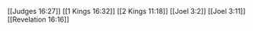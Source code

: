 [[Judges 16:27]]
[[1 Kings 16:32]]
[[2 Kings 11:18]]
[[Joel 3:2]]
[[Joel 3:11]]
[[Revelation 16:16]]
